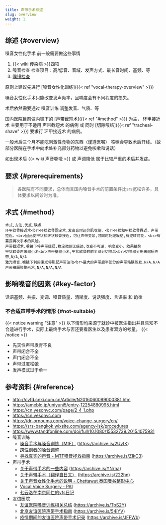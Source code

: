 ```yaml
---
title: 声带手术综述
slug: overview
weight: 1
---
```


## 综述 {#overview}

嗓音女性化手术 前一般需要做这些事情

1. {{< wiki 传染病 >}}四项
1. 嗓音检查
   检查项目：高/低音、音域、发声方式、最长音时间、基频、等
1. [喉镜检查](https://zh.wikipedia.org/zh-cn/喉镜检查术)

原则上建议先进行 [嗓音女性化训练]({{< ref "vocal-therapy-overview" >}})

嗓音女性化手术只能改变发声频率，且响度会有不同程度的损失。

术后依然需要通过 嗓音训练 调整发音、气质、等

国内医院目前做内镜下的 [声带截短术]({{< ref "#method" >}}) 为主，
环甲接近术 主要用于不适用 声带截短术 的病例
或 同时 [切除喉结]({{< ref "tracheal-shave" >}}) 要求行 环甲接近术 的病例。

一般术后三个月不能吃刺激性食物的东西（谨遵医嘱）
咳嗽会导致术后开线。（故部分医院在手术中向术处补充部分药物以避免咳嗽和说话）

如出现术后 {{< wiki 声音嘶哑 >}} 或 声调降低 属于比较严重的术后并发症。

## 要求 {#prerequirements}

> 各医院有不同要求，总体而言国内嗓音手术的前置条件比srs宽松许多，具体要求以问诊时为准。

## 术式 {#method}

```csv
术式,方法,优点,缺点
环甲软骨接近术<br>环状软骨固定术,发高音时还价肌收缩，<br>环状和甲状软骨靠近，声带拉近。<br>因此使甲状和环状软骨接近，可让声带变紧,可同时处理喉结,有逆转可能，<br>有需要再次手术的风险。
声带截短术,喉镜下将声带缝短,稳定微创无痕迹,改变不可逆，响度变小，效果抽奖
甲状软骨声带缩小术<br>声带壁缩小术,甲状软骨的前半部分切除后<br>切除部分用来缩短声带,N/A,N/A
激光嗓音,喉镜下利用激光将引起声带波动<br>最大的声带后半部分的声带粘膜蒸发,N/A,N/A
声带横膈膜整形术,N/A,N/A,N/A
```

## 影响嗓音的因素 {#key-factor}

话语基频、共振、变调、嗓音质量、清晰度、说话强度、言语率 和 韵律

### 不合适声带手术的情形 {#not-suitable}

{{< notice warning "注意" >}}
以下情形均来源于就诊中被医生指出并且告知不合适进行手术，实际上最终手术与否还要看医生以及患者双方的考量。
{{< /notice >}}

- 先天性声带发育不良
- 声带闭合不全
- 声门闭合不全
- 声带过度松弛
- 发声模式过于单一

## 参考资料 {#reference}

- <http://cyfd.cnki.com.cn/Article/N2016060089000381.htm>
- <https://ameblo.jp/uniyuni5/entry-12254880995.html>
- <https://cn.yesonvc.com/page/2_4_1.php>
- <https://cn.yesonvc.com>
- <https://dr-ornouma.com/voice-change-surgery/cn/>
- <https://srs-bangkok.wixsite.com/agency-isk/procedures>
- <https://www.tandfonline.com/doi/full/10.1080/15532739.2015.1075931>
- 嗓音训练
  - [嗓音手术与嗓音训练（MtF）](https://mp.weixin.qq.com/s/kbl8pC19F_QNQtY_FwfdKQ) (<https://archive.is/2UytK>)
  - [跨性别者的嗓音调整](https://kns.cnki.net/KCMS/detail/detail.aspx?dbcode=CJFQ&dbname=CJFDLAST2019&filename=TLXJ201903026)
  - [寻找真实的声音 - MTF嗓音拯救指南](https://zhuanlan.zhihu.com/p/205516268) (<https://archive.is/ZIkC3>)
- 声带手术
  - [关于声带手术的一些内容](https://zhuanlan.zhihu.com/p/34251204) (<https://archive.is/YNrna>)
  - [关于声带手术（翻译自日文）](https://zhuanlan.zhihu.com/p/42961553) (<https://archive.is/222hn>)
  - [关于声音女性化手术的说明 - Chettawut 泰国曼谷整形中心](http://www.chet-plasticsurgery.com/zh-hans/关于声音女性化手术/)
  - [Vocal Voice Surgery - PAI](http://pai.co.th/vocal-voice-surgery/)
  - [七云洛在南京同仁的vfs日记](https://t.me/vfs7yunluo)
- 友谊医院
  - [友谊医院嗓音训练相关总结](https://zhuanlan.zhihu.com/p/39891532) (<https://archive.is/TpS2Y>)
  - [北京友谊医院声带手术指南](https://zhuanlan.zhihu.com/p/42611790) (<https://archive.is/54iYV>)
  - [疫情期间的友谊医院声带手术记录](https://zhuanlan.zhihu.com/p/167956029) (<https://archive.is/JFFWb>)
